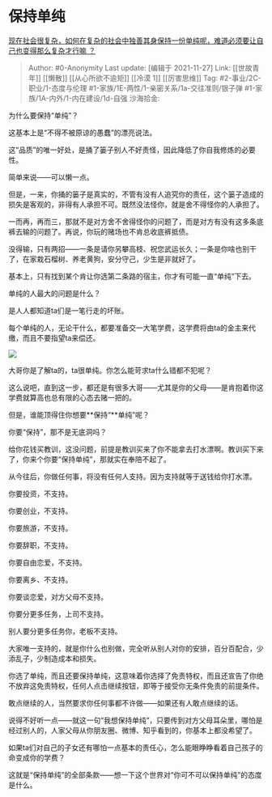 # 保持单纯
[现在社会很复杂，如何在复杂的社会中独善其身保持一份单纯呢，难道必须要让自己也变得那么复杂才行嘛 ？](https://www.zhihu.com/question/501621290/answer/2244624498)

> Author: #0-Anonymity
> Last update: [编辑于 2021-11-27]
> Link: [[世故青年]] [[懒散]] [[从心所欲不逾矩]] [[冷漠 1]] [[厉害思维]]
> Tag: #2-事业/2C-职业/1-态度与伦理 #1-家族/1E-两性/1-亲密关系/1a-交往准则/银子弹 #1-家族/1A-内外/1-内在建设/1d-自强
> 沙海拾金:

为什么要保持“单纯”？

这基本上是“不得不被原谅的愚蠢”的漂亮说法。

这“品质”的唯一好处，是捅了篓子别人不好责怪，因此降低了你自我修炼的必要性。

简单来说——可以懒一点。

但是，一来，你捅的篓子是真实的，不管有没有人追究你的责任，这个篓子造成的损失是客观的，非得有人承担不可。既然没法怪你，就是舍不得怪你的人承担了。

一而再，再而三，那就不是对方舍不舍得怪你的问题了，而是对方有没有这多条底裤去输的问题了。再说，你玩的赌场也不肯总收底裤抵债。

没得输，只有两招——一条是请你另攀高枝、祝您武运长久；一条是你啥也别干了，在家栽石榴树、养老黄狗，安分守己，少生是非就好了。

基本上，只有找到某个肯让你选第二条路的宿主，你才有可能一直“单纯”下去。

单纯的人最大的问题是什么？

是人人都知道ta们是一笔行走的坏账。

每个单纯的人，无论干什么，都要准备交一大笔学费，这学费将由ta的金主来代缴，而且不要指望ta来偿还。

![](https://pic1.zhimg.com/50/v2-93cbb9fd9945327409e9a33591cb2db4_720w.jpg?source=1940ef5c)

大哥你是了解ta的，ta很单纯。你怎么能苛求ta什么错都不犯呢？

这么说吧，直到这一步，都还是有很多大哥——尤其是你的父母——是肯抱着你这学费就算高也总有限的心态去赌一把的。

但是，谁能顶得住你想要**保持“**单纯”呢？

你要“保持”，那不是无底洞吗？

给你花钱买教训，这没问题，前提是教训买来了你不能拿去打水漂啊。教训买下来了，你来个你要“保持单纯”，那就实在奉陪不起了。

从今往后，你做任何事，将没有任何人支持。因为支持就等于送钱给你打水漂。

你要投资，不支持。

你要创业，不支持。

你要旅游，不支持。

你要辞职，不支持。

你要自由恋爱，不支持。

你要离乡、不支持。

你要谈恋爱，对方父母不支持。

你要分更多任务，上司不支持。

别人要分更多任务你，老板不支持。

大家唯一支持的，就是你什么也别做，完全听从别人对你的安排，百分百配合，少添乱子，少制造成本和损失。

你选了单纯，而且还要保持单纯，这意味着你选择了免责特权，而且还宣告了你绝不放弃这免责特权，任何人点击继续按钮，即等于接受你无条件免责的前提条件。

敢点继续的人，当然要求你任何事都不许做——如果还有人敢点继续的话。

说得不好听一点——就这一句“我想保持单纯”，只要传到对方父母耳朵里，哪怕是经过别人的，人家父母从你朋友圈、微博、知乎看到的，你基本上都没希望了。

如果ta们对自己的子女还有哪怕一点基本的责任心，怎么能眼睁睁看着自己孩子的命变成你的学费？

这就是“保持单纯”的全部条款——想一下这个世界对“你可不可以保持单纯”的态度是什么。
